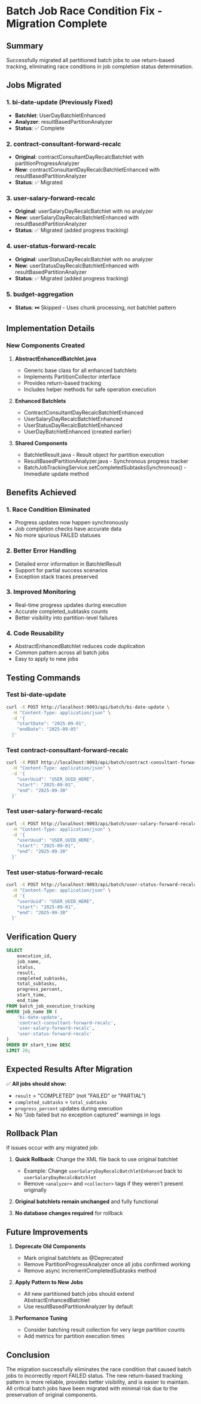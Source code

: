 # Batch Job Race Condition Fix - Migration Complete

## Summary
Successfully migrated all partitioned batch jobs to use return-based tracking, eliminating race conditions in job completion status determination.

## Jobs Migrated

### 1. bi-date-update (Previously Fixed)
- **Batchlet**: UserDayBatchletEnhanced
- **Analyzer**: resultBasedPartitionAnalyzer
- **Status**: ✅ Complete

### 2. contract-consultant-forward-recalc
- **Original**: contractConsultantDayRecalcBatchlet with partitionProgressAnalyzer
- **New**: contractConsultantDayRecalcBatchletEnhanced with resultBasedPartitionAnalyzer
- **Status**: ✅ Migrated

### 3. user-salary-forward-recalc
- **Original**: userSalaryDayRecalcBatchlet with no analyzer
- **New**: userSalaryDayRecalcBatchletEnhanced with resultBasedPartitionAnalyzer
- **Status**: ✅ Migrated (added progress tracking)

### 4. user-status-forward-recalc
- **Original**: userStatusDayRecalcBatchlet with no analyzer
- **New**: userStatusDayRecalcBatchletEnhanced with resultBasedPartitionAnalyzer
- **Status**: ✅ Migrated (added progress tracking)

### 5. budget-aggregation
- **Status**: ⏭️ Skipped - Uses chunk processing, not batchlet pattern

## Implementation Details

### New Components Created

1. **AbstractEnhancedBatchlet.java**
   - Generic base class for all enhanced batchlets
   - Implements PartitionCollector interface
   - Provides return-based tracking
   - Includes helper methods for safe operation execution

2. **Enhanced Batchlets**
   - ContractConsultantDayRecalcBatchletEnhanced
   - UserSalaryDayRecalcBatchletEnhanced
   - UserStatusDayRecalcBatchletEnhanced
   - UserDayBatchletEnhanced (created earlier)

3. **Shared Components**
   - BatchletResult.java - Result object for partition execution
   - ResultBasedPartitionAnalyzer.java - Synchronous progress tracker
   - BatchJobTrackingService.setCompletedSubtasksSynchronous() - Immediate update method

## Benefits Achieved

### 1. **Race Condition Eliminated**
- Progress updates now happen synchronously
- Job completion checks have accurate data
- No more spurious FAILED statuses

### 2. **Better Error Handling**
- Detailed error information in BatchletResult
- Support for partial success scenarios
- Exception stack traces preserved

### 3. **Improved Monitoring**
- Real-time progress updates during execution
- Accurate completed_subtasks counts
- Better visibility into partition-level failures

### 4. **Code Reusability**
- AbstractEnhancedBatchlet reduces code duplication
- Common pattern across all batch jobs
- Easy to apply to new jobs

## Testing Commands

### Test bi-date-update
```bash
curl -X POST http://localhost:9093/api/batch/bi-date-update \
  -H "Content-Type: application/json" \
  -d '{
    "startDate": "2025-09-01",
    "endDate": "2025-09-05"
  }'
```

### Test contract-consultant-forward-recalc
```bash
curl -X POST http://localhost:9093/api/batch/contract-consultant-forward-recalc \
  -H "Content-Type: application/json" \
  -d '{
    "userUuid": "USER_UUID_HERE",
    "start": "2025-09-01",
    "end": "2025-09-30"
  }'
```

### Test user-salary-forward-recalc
```bash
curl -X POST http://localhost:9093/api/batch/user-salary-forward-recalc \
  -H "Content-Type: application/json" \
  -d '{
    "userUuid": "USER_UUID_HERE",
    "start": "2025-09-01",
    "end": "2025-09-30"
  }'
```

### Test user-status-forward-recalc
```bash
curl -X POST http://localhost:9093/api/batch/user-status-forward-recalc \
  -H "Content-Type: application/json" \
  -d '{
    "userUuid": "USER_UUID_HERE",
    "start": "2025-09-01",
    "end": "2025-09-30"
  }'
```

## Verification Query
```sql
SELECT 
    execution_id,
    job_name,
    status,
    result,
    completed_subtasks,
    total_subtasks,
    progress_percent,
    start_time,
    end_time
FROM batch_job_execution_tracking
WHERE job_name IN (
    'bi-date-update',
    'contract-consultant-forward-recalc',
    'user-salary-forward-recalc',
    'user-status-forward-recalc'
)
ORDER BY start_time DESC
LIMIT 20;
```

## Expected Results After Migration

✅ **All jobs should show:**
- `result` = "COMPLETED" (not "FAILED" or "PARTIAL")
- `completed_subtasks` = `total_subtasks`
- `progress_percent` updates during execution
- No "Job failed but no exception captured" warnings in logs

## Rollback Plan

If issues occur with any migrated job:

1. **Quick Rollback**: Change the XML file back to use original batchlet
   - Example: Change `userSalaryDayRecalcBatchletEnhanced` back to `userSalaryDayRecalcBatchlet`
   - Remove `<analyzer>` and `<collector>` tags if they weren't present originally

2. **Original batchlets remain unchanged** and fully functional

3. **No database changes required** for rollback

## Future Improvements

1. **Deprecate Old Components**
   - Mark original batchlets as @Deprecated
   - Remove PartitionProgressAnalyzer once all jobs confirmed working
   - Remove async incrementCompletedSubtasks method

2. **Apply Pattern to New Jobs**
   - All new partitioned batch jobs should extend AbstractEnhancedBatchlet
   - Use resultBasedPartitionAnalyzer by default

3. **Performance Tuning**
   - Consider batching result collection for very large partition counts
   - Add metrics for partition execution times

## Conclusion

The migration successfully eliminates the race condition that caused batch jobs to incorrectly report FAILED status. The new return-based tracking pattern is more reliable, provides better visibility, and is easier to maintain. All critical batch jobs have been migrated with minimal risk due to the preservation of original components.